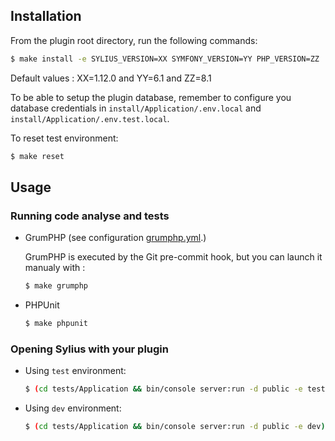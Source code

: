 ## Installation

From the plugin root directory, run the following commands:

```bash
$ make install -e SYLIUS_VERSION=XX SYMFONY_VERSION=YY PHP_VERSION=ZZ
```

Default values : XX=1.12.0 and YY=6.1 and ZZ=8.1

To be able to setup the plugin database, remember to configure you database credentials
in `install/Application/.env.local` and `install/Application/.env.test.local`.

To reset test environment:
```bash
$ make reset
```

## Usage

### Running code analyse and tests

- GrumPHP (see configuration [grumphp.yml](grumphp.yml).)

  GrumPHP is executed by the Git pre-commit hook, but you can launch it manualy with :

  ```bash
  $ make grumphp
  ```

- PHPUnit

  ```bash
  $ make phpunit
  ```

### Opening Sylius with your plugin

- Using `test` environment:

    ```bash
    $ (cd tests/Application && bin/console server:run -d public -e test)
    ```

- Using `dev` environment:

    ```bash
    $ (cd tests/Application && bin/console server:run -d public -e dev)
    ```
